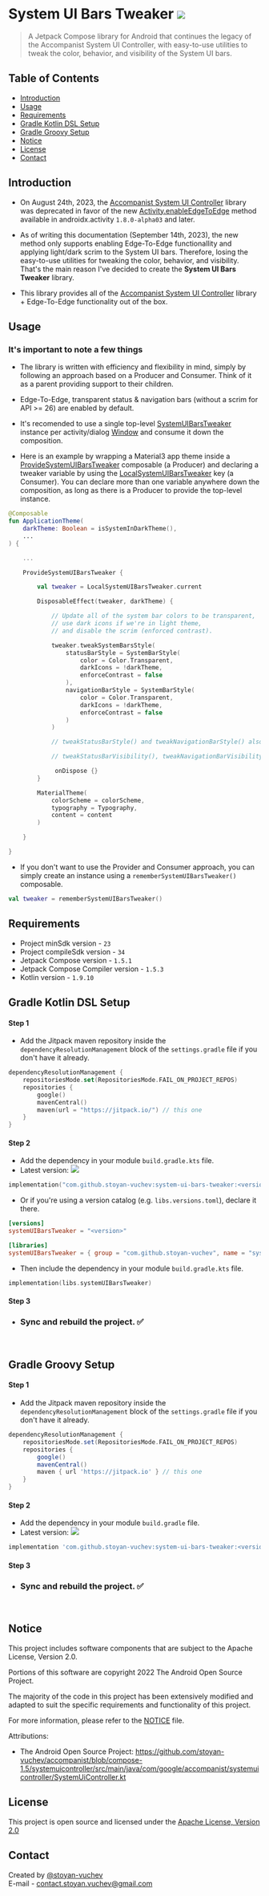 # System UI Bars Tweaker [![](https://jitpack.io/v/stoyan-vuchev/system-ui-bars-tweaker.svg)](https://jitpack.io/#stoyan-vuchev/system-ui-bars-tweaker)

> A Jetpack Compose library for Android that continues the legacy of the Accompanist System UI Controller, with easy-to-use utilities to tweak the color, behavior, and visibility of the System UI bars.

## Table of Contents

* [Introduction](#introduction)
* [Usage](#usage)
* [Requirements](#requirements)
* [Gradle Kotlin DSL Setup](#gradle-kotlin-dsl-setup)
* [Gradle Groovy Setup](#gradle-groovy-setup)
* [Notice](#notice)
* [License](#license)
* [Contact](#contact)

## Introduction

* On August 24th, 2023, the [Accompanist System UI Controller](https://google.github.io/accompanist/systemuicontroller/) library was deprecated in favor of
the new [Activity.enableEdgeToEdge](https://developer.android.com/reference/androidx/activity/ComponentActivity#(androidx.activity.ComponentActivity).enableEdgeToEdge(androidx.activity.SystemBarStyle,androidx.activity.SystemBarStyle)) method available in androidx.activity ``1.8.0-alpha03`` and later.

* As of writing this documentation (September 14th, 2023), the new method only supports enabling Edge-To-Edge
functionallity and applying light/dark scrim to the System UI bars. Therefore, losing the easy-to-use utilities
for tweaking the color, behavior, and visibility. That's the main reason I've decided to create the **System UI Bars Tweaker** library.

* This library provides all of the [Accompanist System UI Controller](https://google.github.io/accompanist/systemuicontroller/) library + Edge-To-Edge functionality out of the box.

## Usage

### It's important to note a few things

* The library is written with efficiency and flexibility in mind, simply by following an approach based on a Producer and Consumer. Think of it as a parent providing support to their children.

* Edge-To-Edge, transparent status & navigation bars (without a scrim for API >= 26) are enabled by default.

* It's recomended to use a single top-level [SystemUIBarsTweaker](./system-ui-bars-tweaker/src/main/java/com/stoyanvuchev/systemuibarstweaker/SystemUIBarsTweaker.kt) instance per activity/dialog [Window](https://developer.android.com/reference/android/view/Window) and consume it down the composition.

* Here is an example by wrapping a Material3 app theme inside a [ProvideSystemUIBarsTweaker](./system-ui-bars-tweaker/src/main/java/com/stoyanvuchev/systemuibarstweaker/LocalSystemUIBarsTweaker.kt) composable (a Producer) and declaring a tweaker variable by using the [LocalSystemUIBarsTweaker](./system-ui-bars-tweaker/src/main/java/com/stoyanvuchev/systemuibarstweaker/LocalSystemUIBarsTweaker.kt) key (a Consumer). You can declare more than one variable anywhere down the composition, as long as there is a Producer to provide the top-level instance.

``` kotlin
@Composable
fun ApplicationTheme(
    darkTheme: Boolean = isSystemInDarkTheme(),
    ...
) {

    ...

    ProvideSystemUIBarsTweaker {

        val tweaker = LocalSystemUIBarsTweaker.current

        DisposableEffect(tweaker, darkTheme) {

            // Update all of the system bar colors to be transparent,
            // use dark icons if we're in light theme,
            // and disable the scrim (enforced contrast).

            tweaker.tweakSystemBarsStyle(
                statusBarStyle = SystemBarStyle(
                    color = Color.Transparent,
                    darkIcons = !darkTheme,
                    enforceContrast = false
                ),
                navigationBarStyle = SystemBarStyle(
                    color = Color.Transparent,
                    darkIcons = !darkTheme,
                    enforceContrast = false
                )
            )

            // tweakStatusBarStyle() and tweakNavigationBarStyle() also exist.

            // tweakStatusBarVisibility(), tweakNavigationBarVisibility(), and tweakSystemBarsBehavior() as well.

             onDispose {}
        }

        MaterialTheme(
            colorScheme = colorScheme,
            typography = Typography,
            content = content
        )

    }

}
```

* If you don't want to use the Provider and Consumer approach, you can simply create an instance using a `rememberSystemUIBarsTweaker()` composable.

``` kotlin
val tweaker = rememberSystemUIBarsTweaker()
```

## Requirements

* Project minSdk version - `23`
* Project compileSdk version - `34`
* Jetpack Compose version - `1.5.1`
* Jetpack Compose Compiler version - `1.5.3`
* Kotlin version - `1.9.10`

## Gradle Kotlin DSL Setup

#### Step 1

* Add the Jitpack maven repository inside the `dependencyResolutionManagement` block of the  `settings.gradle` file if you don't have it already.

```kotlin
dependencyResolutionManagement {
    repositoriesMode.set(RepositoriesMode.FAIL_ON_PROJECT_REPOS)
    repositories {
        google()
        mavenCentral()
        maven(url = "https://jitpack.io/") // this one
    }
}
```

#### Step 2

* Add the dependency in your module `build.gradle.kts` file.
* Latest version: [![](https://jitpack.io/v/stoyan-vuchev/system-ui-bars-tweaker.svg)](https://jitpack.io/#stoyan-vuchev/system-ui-bars-tweaker)

```kotlin
implementation("com.github.stoyan-vuchev:system-ui-bars-tweaker:<version>")
```

* Or if you're using a version catalog (e.g. `libs.versions.toml`), declare it there.

```toml
[versions]
systemUIBarsTweaker = "<version>"

[libraries]
systemUIBarsTweaker = { group = "com.github.stoyan-vuchev", name = "system-ui-bars-tweaker", version.ref = "systemUIBarsTweaker" }
```

* Then include the dependency in your module `build.gradle.kts` file.

```kotlin
implementation(libs.systemUIBarsTweaker)
```

#### Step 3

* ### Sync and rebuild the project. ✅

<br/>

## Gradle Groovy Setup

#### Step 1

* Add the Jitpack maven repository inside the `dependencyResolutionManagement` block of the  `settings.gradle` file if you don't have it already.

```groovy
dependencyResolutionManagement {
    repositoriesMode.set(RepositoriesMode.FAIL_ON_PROJECT_REPOS)
    repositories {
        google()
        mavenCentral()
        maven { url 'https://jitpack.io' } // this one
    }
}
```

#### Step 2

* Add the dependency in your module `build.gradle` file.
* Latest version: [![](https://jitpack.io/v/stoyan-vuchev/system-ui-bars-tweaker.svg)](https://jitpack.io/#stoyan-vuchev/system-ui-bars-tweaker)

```groovy
implementation 'com.github.stoyan-vuchev:system-ui-bars-tweaker:<version>'
```

#### Step 3

* ### Sync and rebuild the project. ✅

<br/>

## Notice

This project includes software components that are subject to the Apache License, Version 2.0.

Portions of this software are copyright 2022 The Android Open Source Project.

The majority of the code in this project has been extensively modified and adapted
to suit the specific requirements and functionality of this project.

For more information, please refer to the [NOTICE](./NOTICE) file.

Attributions:

* The Android Open Source Project: <https://github.com/stoyan-vuchev/accompanist/blob/compose-1.5/systemuicontroller/src/main/java/com/google/accompanist/systemuicontroller/SystemUiController.kt>

## License

This project is open source and licensed under the [Apache License, Version 2.0](./LICENSE)

## Contact

Created by [@stoyan-vuchev](https://github.com/stoyan-vuchev/)
<br/>
E-mail - [contact.stoyan.vuchev@gmail.com](mailto://contact.stoyan.vuchev@gmail.com)
